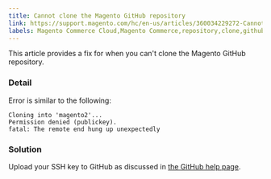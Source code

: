 ```yaml
---
title: Cannot clone the Magento GitHub repository
link: https://support.magento.com/hc/en-us/articles/360034229272-Cannot-clone-the-Magento-GitHub-repository
labels: Magento Commerce Cloud,Magento Commerce,repository,clone,github,how to,SSH key
---
```


<p>This article provides a fix for when you can't clone the Magento GitHub repository.</p>
<h3>Detail</h3>
<p>Error is similar to the following:</p>
<pre><code class="language-terminal">Cloning into 'magento2'...
Permission denied (publickey).
fatal: The remote end hung up unexpectedly</code></pre>
<h3>Solution</h3>
<p>Upload your SSH key to GitHub as discussed in <a href="https://help.github.com/articles/generating-ssh-keys">the GitHub help page</a>.</p>